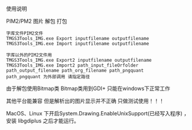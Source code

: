 使用说明


PIM2/PM2 图片 解包 打包

```shell
字库文件PIM2文件
TMGS3Tools_IMG.exe Export inputfilename outputfilename
TMGS3Tools_IMG.exe Import inputfilename outputfilename

字库以外的PIM2文件用
TMGS3Tools_IMG.exe Export2 inputfilename outputfilename
TMGS3Tools_IMG.exe Import2 path_input_fileOrfolder path_output_filename path_org_filename path_pngquant
path_pngquant 为外部调用 请指定路径

```

由于解包使用Bitmap类 Bitmap类用到GDI+ 只能在windows下正常工作

其他平台能兼容 但是解析出的图片显示并不正确 只做测试使用！！！

MacOS、Linux 下开启System.Drawing.EnableUnixSupport(已经写入程序) ，安装 libgdiplus 之后才能运行。

